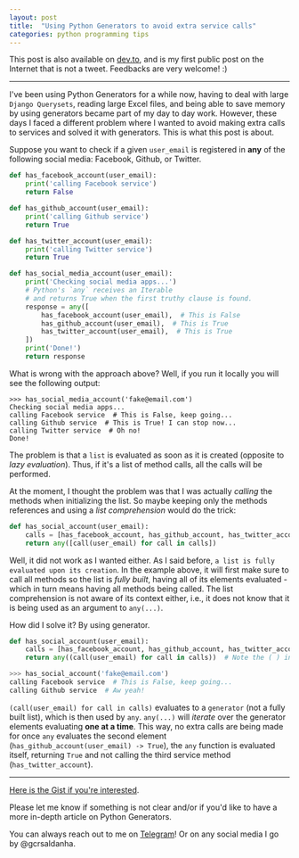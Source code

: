 ```yaml
---
layout: post
title:  "Using Python Generators to avoid extra service calls"
categories: python programming tips
---
```

This post is also available on [dev.to](https://dev.to/gcrsaldanha/using-python-generators-to-avoid-extra-service-calls-pl), and is my first public post on the Internet that is not a tweet. Feedbacks are very welcome! :)

---
I've been using Python Generators for a while now, having to deal with large `Django Querysets`, reading large Excel files, and being able to save memory by using generators became part of my day to day work. However, these days I faced a different problem where I wanted to avoid making extra calls to services and solved it with generators. This is what this post is about.

Suppose you want to check if a given `user_email` is registered in **any** of the following social media: Facebook, Github, or Twitter.

```python
def has_facebook_account(user_email):
    print('calling Facebook service')
    return False

def has_github_account(user_email):
    print('calling Github service')
    return True

def has_twitter_account(user_email):
    print('calling Twitter service')
    return True

def has_social_media_account(user_email):
    print('Checking social media apps...')
    # Python's `any` receives an Iterable
    # and returns True when the first truthy clause is found.
    response = any([
        has_facebook_account(user_email),  # This is False
        has_github_account(user_email),  # This is True
        has_twitter_account(user_email),  # This is True
    ])
    print('Done!')
    return response
```
What is wrong with the approach above? Well, if you run it locally you will see the following output:
```shell
>>> has_social_media_account('fake@email.com')
Checking social media apps...
calling Facebook service  # This is False, keep going...
calling Github service  # This is True! I can stop now...
calling Twitter service  # Oh no!
Done!
```
The problem is that a `list` is evaluated as soon as it is created (opposite to *lazy evaluation*). Thus, if it's a list of method calls, all the calls will be performed.

At the moment, I thought the problem was that I was actually *calling* the methods when initializing the list. So maybe keeping only the methods references and using a *list comprehension* would do the trick:
```python
def has_social_account(user_email):
    calls = [has_facebook_account, has_github_account, has_twitter_account]  # Refs
    return any([call(user_email) for call in calls])
```
Well, it did not work as I wanted either. As I said before, `a list is fully evaluated upon its creation`. In the example above, it will first make sure to call all methods so the list is *fully built*, having all of its elements evaluated - which in turn means having all methods being called. The list comprehension is not aware of its context either, i.e., it does not know that it is being used as an argument to `any(...)`.

How did I solve it? By using generator.
```python
def has_social_account(user_email):
    calls = [has_facebook_account, has_github_account, has_twitter_account]
    return any((call(user_email) for call in calls))  # Note the ( ) instead of [ ]

>>> has_social_account('fake@email.com')
calling Facebook service  # This is False, keep going...
calling Github service  # Aw yeah!
```
`(call(user_email) for call in calls)` evaluates to a `generator` (not a fully built list), which is then used by `any`. `any(...)` will *iterate* over the generator elements evaluating **one at a time**. This way, no extra calls are being made for once `any` evaluates the second element (`has_github_account(user_email) -> True`), the `any` function is evaluated itself, returning `True` and not calling the third service method (`has_twitter_account`).

---

[Here is the Gist if you're interested](https://gist.github.com/gcrsaldanha/dfdf007cc015a4a36ccddef88def617a).

Please let me know if something is not clear and/or if you'd like to have a more in-depth article on Python Generators.

You can always reach out to me on [Telegram](https://t.me/gcrsaldanha)! Or on any  social media I go by @gcrsaldanha.